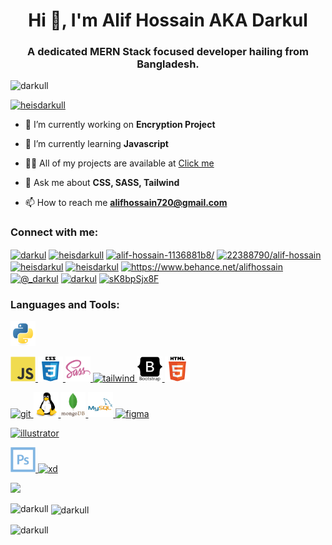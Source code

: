 <h1 align="center">Hi 👋, I'm Alif Hossain AKA Darkul</h1>
<h3 align="center">A dedicated MERN Stack focused developer hailing from Bangladesh.</h3>

<p align="left"> <img src="https://komarev.com/ghpvc/?username=darkull&label=Profile%20views&color=0e75b6&style=flat" alt="darkull" /> </p>

<p align="left"> <a href="https://twitter.com/heisdarkull" target="blank"><img src="https://img.shields.io/twitter/follow/heisdarkull?logo=twitter&style=for-the-badge" alt="heisdarkull" /></a> </p>

- 🔭 I’m currently working on **Encryption Project**

- 🌱 I’m currently learning **Javascript**

- 👨‍💻 All of my projects are available at [Click me](https://darkull.github.io/)

- 💬 Ask me about **CSS, SASS, Tailwind**

- 📫 How to reach me **alifhossain720@gmail.com**

<h3 align="left">Connect with me:</h3>
<p align="left">
<a href="https://dev.to/darkul" target="blank"><img align="center" src="https://raw.githubusercontent.com/rahuldkjain/github-profile-readme-generator/master/src/images/icons/Social/devto.svg" alt="darkul" height="30" width="40" /></a>
<a href="https://twitter.com/heisdarkull" target="blank"><img align="center" src="https://raw.githubusercontent.com/rahuldkjain/github-profile-readme-generator/master/src/images/icons/Social/twitter.svg" alt="heisdarkull" height="30" width="40" /></a>
<a href="https://linkedin.com/in/alif-hossain-1136881b8/" target="blank"><img align="center" src="https://raw.githubusercontent.com/rahuldkjain/github-profile-readme-generator/master/src/images/icons/Social/linked-in-alt.svg" alt="alif-hossain-1136881b8/" height="30" width="40" /></a>
<a href="https://stackoverflow.com/users/22388790/alif-hossain" target="blank"><img align="center" src="https://raw.githubusercontent.com/rahuldkjain/github-profile-readme-generator/master/src/images/icons/Social/stack-overflow.svg" alt="22388790/alif-hossain" height="30" width="40" /></a>
<a href="https://fb.com/heisdarkul" target="blank"><img align="center" src="https://raw.githubusercontent.com/rahuldkjain/github-profile-readme-generator/master/src/images/icons/Social/facebook.svg" alt="heisdarkul" height="30" width="40" /></a>
<a href="https://instagram.com/heisdarkul" target="blank"><img align="center" src="https://raw.githubusercontent.com/rahuldkjain/github-profile-readme-generator/master/src/images/icons/Social/instagram.svg" alt="heisdarkul" height="30" width="40" /></a>
<a href="https://www.behance.net/alifhossain" target="blank"><img align="center" src="https://raw.githubusercontent.com/rahuldkjain/github-profile-readme-generator/master/src/images/icons/Social/behance.svg" alt="https://www.behance.net/alifhossain" height="30" width="40" /></a>
<a href="https://www.youtube.com/c/UCBN2hIjcu9capTC2YnHfqOA" target="blank"><img align="center" src="https://raw.githubusercontent.com/rahuldkjain/github-profile-readme-generator/master/src/images/icons/Social/youtube.svg" alt="@_darkul" height="30" width="40" /></a>
<a href="https://codeforces.com/profile/darkul" target="blank"><img align="center" src="https://raw.githubusercontent.com/rahuldkjain/github-profile-readme-generator/master/src/images/icons/Social/codeforces.svg" alt="darkul" height="30" width="40" /></a>
<a href="https://discord.gg/sK8bpSjx8F" target="blank"><img align="center" src="https://raw.githubusercontent.com/rahuldkjain/github-profile-readme-generator/master/src/images/icons/Social/discord.svg" alt="sK8bpSjx8F" height="30" width="40" /></a>
</p>

<h3 align="left">Languages and Tools:</h3>
<p align="left">
<a href="https://www.python.org" target="_blank" rel="noreferrer">
<img
src="https://raw.githubusercontent.com/devicons/devicon/master/icons/python/python-original.svg"
alt="python"
width="40"
height="40"
/>
</a>

  <a href="https://developer.mozilla.org/en-US/docs/Web/JavaScript"
  target="_blank"
  rel="noreferrer">
  <img
          src="https://raw.githubusercontent.com/devicons/devicon/master/icons/javascript/javascript-original.svg"
          alt="javascript"
          width="40"
          height="40"
        />
      </a>
<a href="https://www.w3schools.com/css/" target="_blank" rel="noreferrer">
        <img
          src="https://raw.githubusercontent.com/devicons/devicon/master/icons/css3/css3-original-wordmark.svg"
          alt="css3"
          width="40"
          height="40"
        />
      </a>
<a href="https://sass-lang.com" target="_blank" rel="noreferrer">
        <img
          src="https://raw.githubusercontent.com/devicons/devicon/master/icons/sass/sass-original.svg"
          alt="sass"
          width="40"
          height="40"
        />
      </a>
      <a href="https://tailwindcss.com/" target="_blank" rel="noreferrer">
        <img
          src="https://www.vectorlogo.zone/logos/tailwindcss/tailwindcss-icon.svg"
          alt="tailwind"
          width="40"
          height="40"
        />
      </a>
      <a href="https://getbootstrap.com" target="_blank" rel="noreferrer">
        <img
          src="https://raw.githubusercontent.com/devicons/devicon/master/icons/bootstrap/bootstrap-plain-wordmark.svg"
          alt="bootstrap"
          width="40"
          height="40"
        />
      </a>
      <a href="https://www.w3.org/html/" target="_blank" rel="noreferrer">
        <img
          src="https://raw.githubusercontent.com/devicons/devicon/master/icons/html5/html5-original-wordmark.svg"
          alt="html5"
          width="40"
          height="40"
        />
      </a>

<a href="https://git-scm.com/" target="_blank" rel="noreferrer">
        <img
          src="https://www.vectorlogo.zone/logos/git-scm/git-scm-icon.svg"
          alt="git"
          width="40"
          height="40"
        />
      </a>
      <a href="https://www.linux.org/" target="_blank" rel="noreferrer">
        <img
          src="https://raw.githubusercontent.com/devicons/devicon/master/icons/linux/linux-original.svg"
          alt="linux"
          width="40"
          height="40"
        />
      </a>
      <a href="https://www.mongodb.com/" target="_blank" rel="noreferrer">
        <img
          src="https://raw.githubusercontent.com/devicons/devicon/master/icons/mongodb/mongodb-original-wordmark.svg"
          alt="mongodb"
          width="40"
          height="40"
        />
      </a>
      <a href="https://www.mysql.com/" target="_blank" rel="noreferrer">
        <img
          src="https://raw.githubusercontent.com/devicons/devicon/master/icons/mysql/mysql-original-wordmark.svg"
          alt="mysql"
          width="40"
          height="40"
        />
      </a>

<a href="https://www.figma.com/" target="_blank" rel="noreferrer">
        <img
          src="https://www.vectorlogo.zone/logos/figma/figma-icon.svg"
          alt="figma"
          width="40"
          height="40"
        />
      </a>

<a
        href="https://www.adobe.com/in/products/illustrator.html"
        target="_blank"
        rel="noreferrer"
      >
        <img
          src="https://www.vectorlogo.zone/logos/adobe_illustrator/adobe_illustrator-icon.svg"
          alt="illustrator"
          width="40"
          height="40"
        />
      </a>

<a href="https://www.photoshop.com/en" target="_blank" rel="noreferrer">
        <img
          src="https://raw.githubusercontent.com/devicons/devicon/master/icons/photoshop/photoshop-line.svg"
          alt="photoshop"
          width="40"
          height="40"
        />
      </a>
      <a
        href="https://www.adobe.com/products/xd.html"
        target="_blank"
        rel="noreferrer"
      >
        <img
          src="https://cdn.worldvectorlogo.com/logos/adobe-xd.svg"
          alt="xd"
          width="40"
          height="40"
        />
      </a>
    </p>

![](http://github-profile-summary-cards.vercel.app/api/cards/profile-details?username=darkull&theme=city_lights)


<p><img align="left" src="https://github-readme-stats.vercel.app/api/top-langs?username=darkull&show_icons=true&locale=en&layout=compact" alt="darkull" /></p>

<p>&nbsp;<img align="center" src="https://github-readme-stats.vercel.app/api?username=darkull&show_icons=true&locale=en" alt="darkull" /></p>

<p><img align="center" src="https://github-readme-streak-stats.herokuapp.com/?user=darkull&" alt="darkull" /></p>
